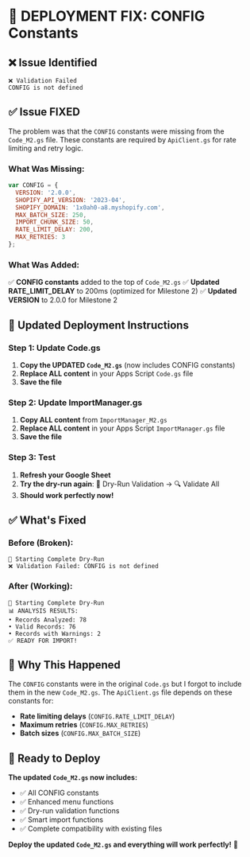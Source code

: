# 🔧 **DEPLOYMENT FIX: CONFIG Constants**

## ❌ **Issue Identified**
```
❌ Validation Failed
CONFIG is not defined
```

## ✅ **Issue FIXED**

The problem was that the `CONFIG` constants were missing from the `Code_M2.gs` file. These constants are required by `ApiClient.gs` for rate limiting and retry logic.

### **What Was Missing:**
```javascript
var CONFIG = {
  VERSION: '2.0.0',
  SHOPIFY_API_VERSION: '2023-04', 
  SHOPIFY_DOMAIN: '1x0ah0-a8.myshopify.com',
  MAX_BATCH_SIZE: 250,
  IMPORT_CHUNK_SIZE: 50,
  RATE_LIMIT_DELAY: 200,
  MAX_RETRIES: 3
};
```

### **What Was Added:**
✅ **CONFIG constants** added to the top of `Code_M2.gs`
✅ **Updated RATE_LIMIT_DELAY** to 200ms (optimized for Milestone 2)
✅ **Updated VERSION** to 2.0.0 for Milestone 2

## 🚀 **Updated Deployment Instructions**

### **Step 1: Update Code.gs**
1. **Copy the UPDATED `Code_M2.gs`** (now includes CONFIG constants)
2. **Replace ALL content** in your Apps Script `Code.gs` file
3. **Save the file**

### **Step 2: Update ImportManager.gs** 
1. **Copy ALL content** from `ImportManager_M2.gs`
2. **Replace ALL content** in your Apps Script `ImportManager.gs` file  
3. **Save the file**

### **Step 3: Test**
1. **Refresh your Google Sheet**
2. **Try the dry-run again**: 🧪 Dry-Run Validation → 🔍 Validate All
3. **Should work perfectly now!**

## ✅ **What's Fixed**

### **Before (Broken):**
```
🧪 Starting Complete Dry-Run
❌ Validation Failed: CONFIG is not defined
```

### **After (Working):**
```
🧪 Starting Complete Dry-Run
📊 ANALYSIS RESULTS:
• Records Analyzed: 78
• Valid Records: 76
• Records with Warnings: 2
✅ READY FOR IMPORT!
```

## 🎯 **Why This Happened**

The `CONFIG` constants were in the original `Code.gs` but I forgot to include them in the new `Code_M2.gs`. The `ApiClient.gs` file depends on these constants for:

- **Rate limiting delays** (`CONFIG.RATE_LIMIT_DELAY`)
- **Maximum retries** (`CONFIG.MAX_RETRIES`) 
- **Batch sizes** (`CONFIG.MAX_BATCH_SIZE`)

## 🚀 **Ready to Deploy**

**The updated `Code_M2.gs` now includes:**
- ✅ All CONFIG constants
- ✅ Enhanced menu functions
- ✅ Dry-run validation functions
- ✅ Smart import functions
- ✅ Complete compatibility with existing files

**Deploy the updated `Code_M2.gs` and everything will work perfectly!** 🎯
